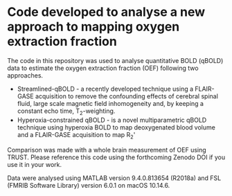 # Code developed to analyse a new approach to mapping oxygen extraction fraction 

The code in this repository was used to analyse quantitative BOLD (qBOLD) data to estimate the oxygen extraction fraction (OEF) following two approaches. 
* Streamlined-qBOLD - a recently developed technique using a FLAIR-GASE acquisition to remove the confounding effects of cerebral spinal fluid, large scale magnetic field inhomogeneity and, by keeping a constant echo time, T$_2$-weighting.
* Hyperoxia-constrained qBOLD - is a novel multiparametric qBOLD technique using hyperoxia BOLD to map deoxygenated blood volume and a FLAIR-GASE acquisition to map R$_2$'

Comparison was made with a whole brain measurement of OEF using TRUST. Please reference this code using the forthcoming Zenodo DOI if you use it in your work. 

Data were analysed using MATLAB version 9.4.0.813654 (R2018a) and FSL (FMRIB Software Library) version 6.0.1 on macOS 10.14.6.
